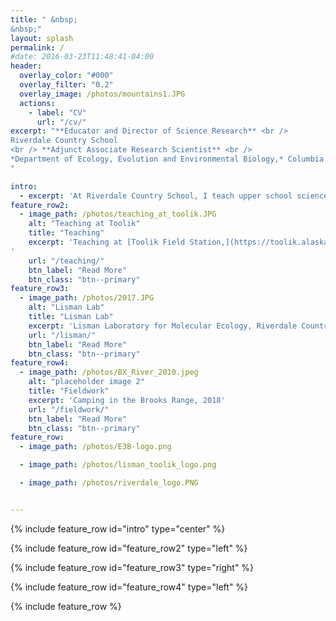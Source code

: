 ```yaml
---
title: " &nbsp;
&nbsp;"
layout: splash
permalink: /
#date: 2016-03-23T11:48:41-04:00
header:
  overlay_color: "#000"
  overlay_filter: "0.2"
  overlay_image: /photos/mountains1.JPG
  actions:
    - label: "CV"
      url: "/cv/"
excerpt: "**Educator and Director of Science Research** <br />
Riverdale Country School
<br /> **Adjunct Associate Research Scientist** <br />
*Department of Ecology, Evolution and Environmental Biology,* Columbia University <br />
"

intro:
  - excerpt: 'At Riverdale Country School, I teach upper school science and philosophy and I oversee research at the Lisman Laboratory for Molecular Ecology, housed in the Science Department at the school. I advise students on summer research activities and internships, and help to organize Riverdale’s Annual Student Science Symposium. I co-lead field work, outdoor leadership, and science conference trips. At Columbia University, I collaborate in the field and in the lab, with faculty and students from the Department of Ecology, Evolution and Environmental Biology.'
feature_row2:
  - image_path: /photos/teaching_at_toolik.JPG
    alt: "Teaching at Toolik"
    title: "Teaching"
    excerpt: 'Teaching at [Toolik Field Station,](https://toolik.alaska.edu/) Alaska.
'
    url: "/teaching/"
    btn_label: "Read More"
    btn_class: "btn--primary"
feature_row3:
  - image_path: /photos/2017.JPG
    alt: "Lisman Lab"
    title: "Lisman Lab"
    excerpt: 'Lisman Laboratory for Molecular Ecology, Riverdale Country School, The Bronx'
    url: "/lisman/"
    btn_label: "Read More"
    btn_class: "btn--primary"
feature_row4:
  - image_path: /photos/BX_River_2010.jpeg
    alt: "placeholder image 2"
    title: "Fieldwork"
    excerpt: 'Camping in the Brooks Range, 2018'
    url: "/fieldwork/"
    btn_label: "Read More"
    btn_class: "btn--primary"
feature_row:
  - image_path: /photos/E3B-logo.png

  - image_path: /photos/lisman_toolik_logo.png

  - image_path: /photos/riverdale_logo.PNG


---
```


{% include feature_row id="intro" type="center" %}

{% include feature_row id="feature_row2" type="left" %}

{% include feature_row id="feature_row3" type="right" %}

{% include feature_row id="feature_row4" type="left" %}

{% include feature_row %}
